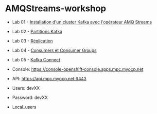 # AMQStreams-workshop

* Lab 01 - [Installation d'un cluster Kafka avec l'opérateur AMQ Streams](lab1.md)
* Lab 02 - [Partitions Kafka](lab2.md)
* Lab 03 - [Réplication](lab3.md)
* Lab 04 - [Consumers et Consumer Groups](lab4.md)
* Lab 05 - [Kafka Connect](lab5.md)


* Console:  https://console-openshift-console.apps.mpc.myocp.net
* API:      https://api.mpc.myocp.net:6443

* Users:  devXX  
* Password: devXX
* Local_users
